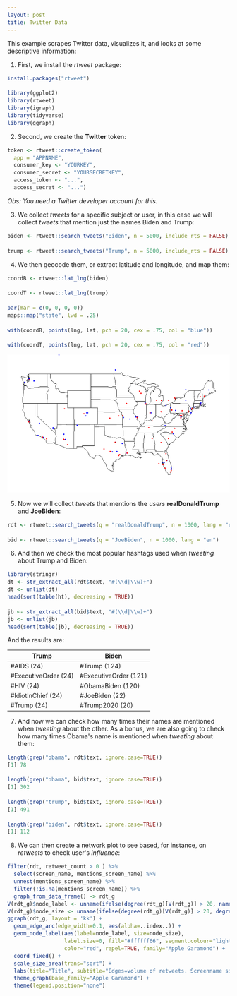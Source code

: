 ```yaml
---
layout: post
title: Twitter Data
---
```


This example scrapes Twitter data, visualizes it, and looks at some descriptive information:

1. First, we install the *rtweet* package:

```R
install.packages("rtweet")

library(ggplot2)
library(rtweet)
library(igraph)
library(tidyverse)
library(ggraph)

```

2. Second, we create the **Twitter** token:

```R
token <- rtweet::create_token(
  app = "APPNAME",
  consumer_key <- "YOURKEY",
  consumer_secret <- "YOURSECRETKEY",
  access_token <- "...",
  access_secret <- "...")
```
*Obs: You need a Twitter developer account for this.*

3. We collect *tweets* for a specific subject or user, in this case we will collect *tweets* that mention just the names Biden and Trump:

```R
biden <- rtweet::search_tweets("Biden", n = 5000, include_rts = FALSE)

trump <- rtweet::search_tweets("Trump", n = 5000, include_rts = FALSE)
```

4. We then geocode them, or extract latitude and longitude, and map them:

```R
coordB <- rtweet::lat_lng(biden)

coordT <- rtweet::lat_lng(trump)

par(mar = c(0, 0, 0, 0))
maps::map("state", lwd = .25)

with(coordB, points(lng, lat, pch = 20, cex = .75, col = "blue"))

with(coordT, points(lng, lat, pch = 20, cex = .75, col = "red"))
```

![Resulting Map](https://github.com/pmcavallo/pmcavallo.github.io/blob/master/images/trump_biden.png?raw=true)

5. Now we will collect *tweets* that mentions the *users* **realDonaldTrump** and **JoeBIden**:

```R
rdt <- rtweet::search_tweets(q = "realDonaldTrump", n = 1000, lang = "en")

bid <- rtweet::search_tweets(q = "JoeBiden", n = 1000, lang = "en")
```

6. And then we check the most popular hashtags used when *tweeting* about Trump and Biden:

```R
library(stringr)
dt <- str_extract_all(rdt$text, "#(\\d|\\w)+")
dt <- unlist(dt)
head(sort(table(ht), decreasing = TRUE))

jb <- str_extract_all(bid$text, "#(\\d|\\w)+")
jb <- unlist(jb)
head(sort(table(jb), decreasing = TRUE))
```
And the results are:

| Trump                | Biden                |
| ---------------------|----------------------|
| #AIDS    (24)        | #Trump (124)         |
| #ExecutiveOrder (24) | #ExecutiveOrder (121)|  
| #HIV (24)            | #ObamaBiden (120)    |  
| #IdiotInChief (24)   | #JoeBiden (22)       |
| #Trump (24)          | #Trump2020 (20)      |


7. And now we can check  how many times their names are mentioned when *tweeting* about the other. As a bonus, we are also going to check how many times Obama's name is mentioned when *tweeting* about them:

```R
length(grep("obama", rdt$text, ignore.case=TRUE))  
[1] 78

length(grep("obama", bid$text, ignore.case=TRUE))  
[1] 302

length(grep("trump", bid$text, ignore.case=TRUE))  
[1] 491

length(grep("biden", rdt$text, ignore.case=TRUE))
[1] 112
```

8. We can then create a network plot to see based, for instance, on *retweets* to check user's *influence*:

```R
filter(rdt, retweet_count > 0 ) %>% 
  select(screen_name, mentions_screen_name) %>%
  unnest(mentions_screen_name) %>% 
  filter(!is.na(mentions_screen_name)) %>% 
  graph_from_data_frame() -> rdt_g
V(rdt_g)$node_label <- unname(ifelse(degree(rdt_g)[V(rdt_g)] > 20, names(V(rdt_g)), "")) 
V(rdt_g)$node_size <- unname(ifelse(degree(rdt_g)[V(rdt_g)] > 20, degree(rdt_g), 0)) 
ggraph(rdt_g, layout = 'kk') + 
  geom_edge_arc(edge_width=0.1, aes(alpha=..index..)) +
  geom_node_label(aes(label=node_label, size=node_size),
                  label.size=0, fill="#ffffff66", segment.colour="light blue",
                  color="red", repel=TRUE, family="Apple Garamond") +
  coord_fixed() +
  scale_size_area(trans="sqrt") +
  labs(title="Title", subtitle="Edges=volume of retweets. Screenname size=influence") +
  theme_graph(base_family="Apple Garamond") +
  theme(legend.position="none") 
  ```
  

 
